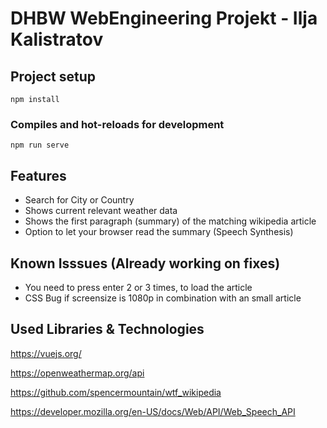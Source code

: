 # DHBW WebEngineering Projekt - Ilja Kalistratov

## Project setup
```
npm install
```

### Compiles and hot-reloads for development
```
npm run serve
```

## Features
- Search for City or Country
- Shows current relevant weather data
- Shows the first paragraph (summary) of the matching wikipedia article
- Option to let your browser read the summary (Speech Synthesis)

## Known Isssues (Already working on fixes)
- You need to press enter 2 or 3 times, to load the article 
- CSS Bug if screensize is 1080p in combination with an small article


## Used Libraries & Technologies
https://vuejs.org/

https://openweathermap.org/api

https://github.com/spencermountain/wtf_wikipedia

https://developer.mozilla.org/en-US/docs/Web/API/Web_Speech_API

